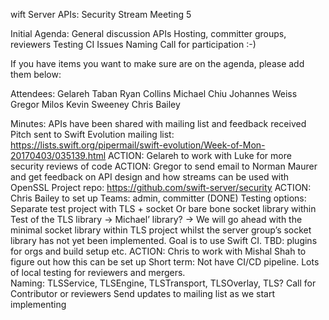 wift Server APIs: Security Stream Meeting 5

Initial Agenda:
General discussion 
APIs
Hosting, committer groups, reviewers
Testing
CI
Issues
Naming
Call for participation :-)

If you have items you want to make sure are on the agenda, please add them below:

Attendees:
Gelareh Taban
Ryan Collins
Michael Chiu
Johannes Weiss
Gregor Milos
Kevin Sweeney
Chris Bailey

Minutes:
APIs have been shared with mailing list and feedback received
Pitch sent to Swift Evolution mailing list: https://lists.swift.org/pipermail/swift-evolution/Week-of-Mon-20170403/035139.html
ACTION: Gelareh to work with Luke for more security reviews of code
ACTION: Gregor to send email to Norman Maurer and get feedback on API design and how streams can be used with OpenSSL
Project repo: https://github.com/swift-server/security
ACTION: Chris Bailey to set up Teams: admin, committer (DONE)
Testing options:
Separate test project with TLS + socket 
Or bare bone socket library within Test of the TLS library → Michael’ library?
→ We will go ahead with the minimal socket library within TLS project whilst the server group’s socket library has not yet been implemented.
Goal is to use Swift CI. TBD: plugins for orgs and build setup etc.
ACTION: Chris to work with Mishal Shah to figure out how this can be set up
Short term: Not have CI/CD pipeline. Lots of local testing for reviewers and mergers.  
Naming: TLSService, TLSEngine, TLSTransport, TLSOverlay, TLS?
Call for Contributor or reviewers
Send updates to mailing list as we start implementing


